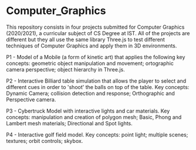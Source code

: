 # Computer_Graphics
 
This repository consists in four projects submitted for Computer Graphics (2020/2021), a curricular subject of CS Degree at IST.
All of the projects are different but they all use the same library Three.js to test different techniques of Computer Graphics and apply them in 3D environments.

P1 - Model of a Mobile (a form of kinetic art) that applies the following key concepts: geometric object manipulation and movement; ortographic camera perspective; object hierarchy in Three.js.

P2 - Interactive Billiard table simulation that allows the player to select and different cues in order to 'shoot' the balls on top of the table. Key concepts: Dynamic Camera; collision detection and response; Orthographic and Perspective camera.

P3 - Cybertruck Model with interactive lights and car materials. Key concepts: manipulation and creation of polygon mesh; Basic, Phong and Lambert mesh materials; Directional and Spot lights.

P4 - Interactive golf field model. Key concepts: point light; multiple scenes; textures; orbit controls; skybox.